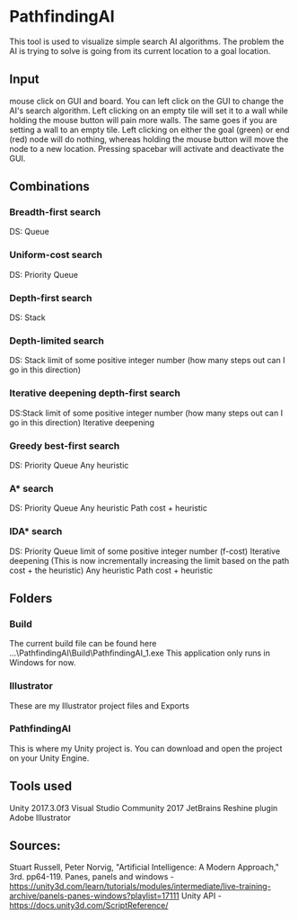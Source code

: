 # PathfindingAI
This tool is used to visualize simple search AI algorithms. The problem the AI is trying to solve is going from its current location to a goal location.

## Input
mouse click on GUI and board.
You can left click on the GUI to change the AI's search algorithm.
Left clicking on an empty tile will set it to a wall while holding the mouse button will pain more walls. The same goes if you are setting a wall to an empty tile.
Left clicking on either the goal (green) or end (red) node will do nothing, whereas holding the mouse button will move the node to a new location.
Pressing spacebar will activate and deactivate the GUI.


## Combinations
### Breadth-first search
DS: Queue

### Uniform-cost search
DS: Priority Queue

### Depth-first search
DS: Stack

### Depth-limited search
DS: Stack 
limit of some positive integer number (how many steps out can I go in this direction)

### Iterative deepening depth-first search
DS:Stack
limit of some positive integer number (how many steps out can I go in this direction)
Iterative deepening

### Greedy best-first search
DS: Priority Queue
Any heuristic

### A* search
DS: Priority Queue
Any heuristic
Path cost + heuristic

### IDA* search
DS: Priority Queue
limit of some positive integer number (f-cost)
Iterative deepening (This is now incrementally increasing the limit based on the path cost + the heuristic)
Any heuristic
Path cost + heuristic

## Folders
### Build
The current build file can be found here ...\PathfindingAI\Build\PathfindingAI_1.exe
This application only runs in Windows for now.

### Illustrator
These are my Illustrator project files and Exports

### PathfindingAI
This is where my Unity project is. You can download and open the project on your Unity Engine.

## Tools used
Unity 2017.3.0f3
Visual Studio Community 2017
JetBrains Reshine plugin
Adobe Illustrator

## Sources:
Stuart Russell, Peter Norvig, "Artificial Intelligence: A Modern Approach," 3rd. pp64-119.
Panes, panels and windows - https://unity3d.com/learn/tutorials/modules/intermediate/live-training-archive/panels-panes-windows?playlist=17111
Unity API - https://docs.unity3d.com/ScriptReference/

